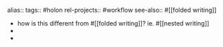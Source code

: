 alias::
tags:: #holon
rel-projects:: #workflow
see-also:: #[[folded writing]]

- how is this different from #[[folded writing]]? ie. #[[nested writing]]
-
-
